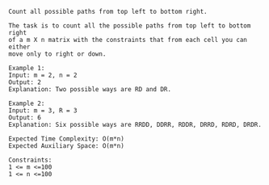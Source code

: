     Count all possible paths from top left to bottom right.

    The task is to count all the possible paths from top left to bottom right 
    of a m X n matrix with the constraints that from each cell you can either 
    move only to right or down.
 
    Example 1:
    Input: m = 2, n = 2
    Output: 2 
    Explanation: Two possible ways are RD and DR.

    Example 2:
    Input: m = 3, R = 3
    Output: 6
    Explanation: Six possible ways are RRDD, DDRR, RDDR, DRRD, RDRD, DRDR.
    
    Expected Time Complexity: O(m*n)
    Expected Auxiliary Space: O(m*n)

    Constraints:
    1 <= m <=100
    1 <= n <=100
